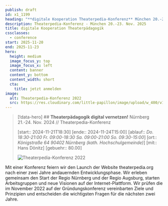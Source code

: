```yaml
---
publish: draft
id: x1_1199
heading: "**digitale Kooperation Theaterpedia-Konferenz** München 20.-23. Nov. 2025 // Theaterpedia-Konferenz"
description: Theaterpedia-Konferenz - München 20.-23. Nov. 2025
title: digitale Kooperation Theaterpädagogik
cssclasses:
  - conference
start: 2025-11-20
end: 2025-11-23
hero:
  height: medium
  image_focus_y: top
  image_focus_x: left
  content: banner
  content_y: bottom
  content_width: short
  cta:
    title: jetzt anmelden
image:
  alt: Theaterpedia-Konferenz 2022
  src: https://res.cloudinary.com/little-papillon/image/upload/w_400/v1722972083/dasei/theaterpedia_konferenz_ankuendigung_ycgwkv.jpg
---
```

> [!data-hero] ## **Theaterpädagogik digital vernetzen!** Nürnberg 21.-24. Nov. 2024 // Theaterpedia-Konferenz
> 
> [start:: 2024-11-21T18:30]
> [ende:: 2024-11-24T15:00]
> [ablauf:: _Do. 18:30-21:00_ _Fr. 09:00-18:30_  _Sa. 09:00-21:00_  _So. 09:30-15:00_]
> [ort:: _Königstraße 64_  _90402 Nürnberg_ _(kath. Hochschulgemeinde)_]
> [mit:: Hans Dönitz]
> [gebuehr:: 80.00]
> 
> ![Theaterpedia-Konferenz 2022](https://dasei.eu/web/image/9835-8a05292f/theaterpedia_konferenz_ankuendigung.jpg?height=800)
> 

<!-- PUBLISH-FROM-HERE -->

Mit einer Konferenz feiern wir den Launch der Website theaterpedia.org nach einer zwei Jahre andauernden Entwicklungsphase. Wir erleben gemeinsam den Start der Regio Nürnberg und der Regio Augsburg, starten Arbeitsgruppen und neue Visionen auf der Internet-Plattform. Wir prüfen die im November 2022 auf der Gründungskonferenz vereinbarten Ziele und Prinzipien und entscheiden die wichtigsten Fragen für die nächsten zwei Jahre.